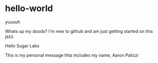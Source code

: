 # hello-world
yuuuuh

Whats up my doods?
I'm new to github and am just getting started on this jazz.

Hello Sugar Labs

This is my personal message thta includes my name, Aaron Palizzi
